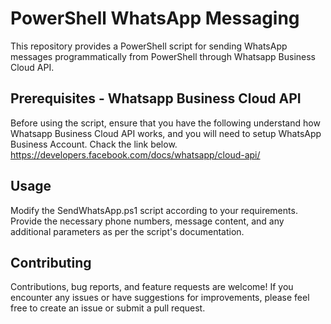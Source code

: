 # PowerShell WhatsApp Messaging
This repository provides a PowerShell script for sending WhatsApp messages programmatically from PowerShell through Whatsapp Business Cloud API. 

## Prerequisites - Whatsapp Business Cloud API
Before using the script, ensure that you have the following understand how Whatsapp Business Cloud API works, and you will need to setup WhatsApp Business Account. Chack the link below.
https://developers.facebook.com/docs/whatsapp/cloud-api/

## Usage
Modify the SendWhatsApp.ps1 script according to your requirements. Provide the necessary phone numbers, message content, and any additional parameters as per the script's documentation.

## Contributing
Contributions, bug reports, and feature requests are welcome! If you encounter any issues or have suggestions for improvements, please feel free to create an issue or submit a pull request.

